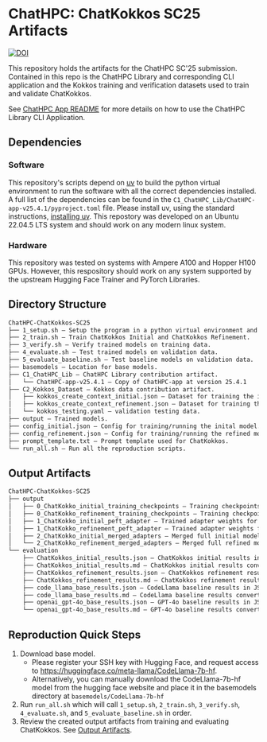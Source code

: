 # ChatHPC: ChatKokkos SC25 Artifacts

[![DOI](https://zenodo.org/badge/967029187.svg)](https://doi.org/10.5281/zenodo.15226006)

This repository holds the artifacts for the ChatHPC SC'25 submission. Contained in this repo is the ChatHPC Library and corresponding CLI application and the Kokkos training and verification datasets used to train and validate ChatKokkos.

See [ChatHPC App README](C1_ChatHPC_Lib/ChatHPC-app-v25.4.1/README.md) for more details on how to use the ChatHPC Library CLI Application.

## Dependencies

### Software

This repository's scripts depend on [uv](https://docs.astral.sh/uv/) to build the python virtual environment to run the software with all the correct dependencies installed. A full list of the dependencies can be found in the `C1_ChatHPC_Lib/ChatHPC-app-v25.4.1/pyproject.toml` file. Please install uv, using the standard instructions, [installing uv](https://docs.astral.sh/uv/getting-started/installation/). This repostory was developed on an Ubuntu 22.04.5 LTS system and should work on any modern linux system.

### Hardware

This repository was tested on systems with Ampere A100 and Hopper H100 GPUs. However, this respository should work on any system supported by the upstream Hugging Face Trainer and PyTorch Libraries. 

## Directory Structure

```txt
ChatHPC-ChatKokkos-SC25
├── 1_setup.sh — Setup the program in a python virtual environment and download the base code-llama model.
├── 2_train.sh — Train ChatKokkos Initial and ChatKokkos Refinement.
├── 3_verify.sh — Verify trained models on training data.
├── 4_evaluate.sh — Test trained models on validation data.
├── 5_evaluate_baseline.sh — Test baseline models on validation data.
├── basemodels — Location for base models.
├── C1_ChatHPC_Lib — ChatHPC Library contribution artifact.
│   └── ChatHPC-app-v25.4.1 — Copy of ChatHPC-app at version 25.4.1
├── C2_Kokkos_Dataset — Kokkos data contribution artifact.
│   ├── kokkos_create_context_initial.json — Dataset for training the inital  model.
│   ├── kokkos_create_context_refinement.json — Dataset for training the refined model.
│   └── kokkos_testing.yaml — validation testing data.
├── output — Trained models.
├── config_initial.json — Config for training/running the inital model.
├── config_refinement.json — Config for training/running the refined model.
├── prompt_template.txt — Prompt template used for ChatKokkos.
└── run_all.sh — Run all the reproduction scripts.
```

## Output Artifacts

```txt
ChatHPC-ChatKokkos-SC25
├── output
│   ├── 0_ChatKokko_initial_training_checkpoints — Training checkpoints for initial model.
│   ├── 0_ChatKokko_refinement_training_checkpoints — Training checkpoints for refined model.
│   ├── 1_ChatKokko_initial_peft_adapter — Trained adapter weights for initial model.
│   ├── 1_ChatKokko_refinement_peft_adapter — Trained adapter weights for refined model.
│   ├── 2_ChatKokko_initial_merged_adapters — Merged full initial model.
│   └── 2_ChatKokko_refinement_merged_adapters — Merged full refined model.
└── evaluation
    ├── ChatKokkos_initial_results.json — ChatKokkos initial results in JSON.
    ├── ChatKokkos_initial_results.md — ChatKokkos initial results converted to Markdown.
    ├── ChatKokkos_refinement_results.json — ChatKokkos refinement results in JSON.
    ├── ChatKokkos_refinement_results.md — ChatKokkos refinement results converted to Markdown.
    ├── code_llama_base_results.json — CodeLlama baseline results in JSON.
    ├── code_llama_base_results.md — CodeLlama baseline results converted to Markdown.
    ├── openai_gpt-4o_base_results.json — GPT-4o baseline results in JSON.
    └── openai_gpt-4o_base_results.md — GPT-4o baseline results converted to Markdown.
```

## Reproduction Quick Steps

1. Download base model.
    - Please register your SSH key with Hugging Face, and request access to https://huggingface.co/meta-llama/CodeLlama-7b-hf.
    - Alternatively, you can manually download the CodeLlama-7b-hf model from the hugging face website and place it in the basemodels directory at `basemodels/CodeLlama-7b-hf`
2. Run `run_all.sh` which will call `1_setup.sh`, `2_train.sh`, `3_verify.sh`, `4_evaluate.sh`, and `5_evaluate_baseline.sh` in order.
3. Review the created output artifacts from training and evaluating ChatKokkos. See [Output Artifacts](#output-artifacts).